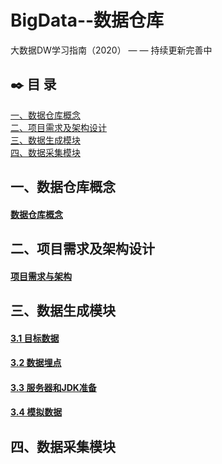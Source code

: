 # BigData--数据仓库
大数据DW学习指南（2020） — —  持续更新完善中

## :black_nib: 目  录

<nav>
<a href="https://github.com/bigdata2018/BigData-Hadoop#%E4%B8%80%E7%8E%AF%E5%A2%83%E6%90%AD%E5%BB%BA">一、数据仓库概念</a><br/>
<a href="https://github.com/bigdata2018/BigData-Hadoop#%E4%BA%8Chadoop%E5%85%A5%E9%97%A8%E5%88%B0%E8%BF%9B%E9%98%B6">二、项目需求及架构设计</a><br/>
<a href="https://github.com/bigdata2018/BigData-Hadoop#%E4%B8%89hadoop%E9%AB%98%E7%BA%A7">三、数据生成模块</a><br/>
<a href="https://github.com/bigdata2018/BigData-Hadoop#%E4%B8%89hadoop%E9%AB%98%E7%BA%A7">四、数据采集模块</a><br/>
</nav>



## 一、数据仓库概念

#### [数据仓库概念](https://github.com/bigdata2018/BigData/blob/master/notes/installation/Hive%E5%AE%89%E8%A3%85.md)



## 二、项目需求及架构设计

#### [项目需求与架构](https://github.com/bigdata2018/BigData/blob/master/notes/Hive%E5%9F%BA%E6%9C%AC%E6%A6%82%E5%BF%B5.md)



## 三、数据生成模块

#### [3.1 目标数据](#)

#### [3.2 数据埋点](#)

#### [3.3 服务器和JDK准备](#)

#### [3.4 模拟数据](#)

## 四、数据采集模块
